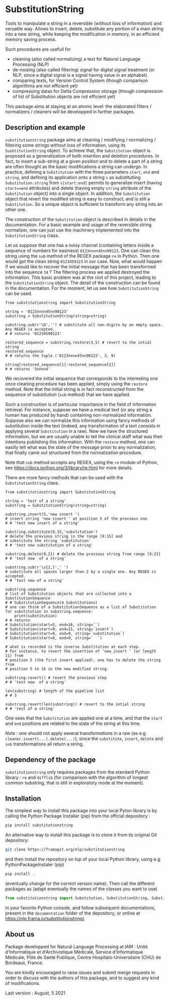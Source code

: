 
# SubstitutionString

Tools to manipulate a string in a reversible (without loss of information) and versatile way. Allows to insert, delete, substitute any portion of a main string into a new string, while keeping the modification in memory, in an efficient memory saving process.

Such procedures are usefull for 
 - cleaning (also called normalizing) a text for Natural Language Processing (NLP)
 - de-noising (also called filtering) signal for digital signal treatment (or NLP, since a digital signal is a signal having value in an alphabet)
 - comparing texts, for Version Control System (though comparison algorithms are not efficient yet)
 - compressing datas for Delta Compression storage (though compression of list of Substitution objects are not efficient yet)
 
This package aims at staying at an atomic level: the elaborated filters / normalizers / cleaners will be developped in further packages.

## Description and example

`substitutionstring` package aims at cleaning / modifying / normalizing / filtering some strings without loss of information, using its `SusbtitutionString` object. To achieve that, the `Substitution` object is proposed as a generalization of both insertion and deletion procedures. In fact, to insert a sub-string at a given position and to delete a part of a string are often thought as the basic modifications a string can undergo. In practice, defining a `Substitution` with the three parameters `start`, `end` and `string`, and defining its application onto a string `s` as substitutiing `Substitution.string` from `s[start:end]` permits to generalize insert (having `start==end` attributes) and delete (having empty `string` attribute of the `Substitution` object) into a single object. In addition, the `Substitution` object that revert the modified string is easy to construct, and is still a `Substitution`. So a unique object is sufficient to transform any string into an other one.

The construction of the `Substitution` object is described in details in the documentation. For a basic example and usage of the reversible string normalizer, one can just use the machinery implemented into the `SubstitutionString` class. 

Let us suppose that one has a noisy channel (containing letters inside a sequence of numbers for easiness) `0123nnnn45nn90123`. One can clean this string using the `sub` method of the REGEX package `re` in Python. Then one would got the clean string `0123459123` in our case. Now, what would happen if we would like to recover the initial message that has been transformed into the sequence `34` ? The filtering process we applied destroyed the information. This basic problem was at the root of this project, leading to the `SubstitutionString` object. The detail of the construction can be found in the documentation. For the moment, let us see how `SubstitutionString` can be used.

```python3
from substitutionstring import SubstitutionString

string = '0123nnnn45nn90123'
substring = SubstitutionString(string=string)

substring.sub(r'\D','') # substitute all non-digits by an empty space. Any REGEX is accepted.
# # returns '01234590123'

restored_sequence = substring.restore(3,5) # revert to the intial string
restored_sequence
# # returns the tuple ('0123nnnn45nn90123', 3, 9)

string[restored_sequence[1]:restored_sequence[2]]
# # returns '3nnnn4'
```

We recovered the initial sequence that corresponds to the interesting one once cleaning procedure has been applied, simply using the `restore` method. Note that the initial string is in fact reconstructed from the sequence of substitution (`sub` method) that we have applied. 

Such a construction is of particular importance in the field of information retrieval. For instance, suppose we have a medical text (or any string a human has produced by hand) containing non-normalized information. Suppose also we can normalize this information using fancy methods of substitution inside the text (indeed, any transformation of a text consists in applying several `Substitution` in a raw). Now we have the structured information, but we are usually unable to tell the clinical staff what was their intentions publishing this information. With the `restore` method, one can easilly tell what was the state of the message priori to any normalization, that finally came out structured from the normalization procedure.

Note that `sub` method accepts any REGEX, using the `re` module of Python, see https://docs.python.org/3/library/re.html for more details.

There are more fancy methods that can be used with the `SubstitutionString` class.

```python3
from substitutionstring import SubstitutionString

string = 'test of a string'
substring = SubstitutionString(string=string)

substring.insert(5,'new insert ') 
# insert string 'new insert ' at position 5 of the previous one
# # 'test new insert of a string'

substring.substitute(9,15,'substitution') 
# delete the previous string in the range [9:15] and 
# substitute the string 'substitution'
# # 'test new substitution of a string'

substring.delete(9,21) # delete the previous string from range [9:21]
# # 'test new  of a string'

substring.sub(r'\s{2,}',' ') 
# substitute all spaces larger than 2 by a single one. Any REGEX is accepted.
# # 'test new of a string'

substring.sequence 
# list of Substitution objects that are collected into a SubstitutionSequence
# # SubstitutionSequence(4 Substitutions)
# one can think of a SubstitutionSequence as a list of Substitution
for substitution in substring.sequence:
    print(substitution)
# # returns
# Substitution(start=5, end=16, string=``)
# Substitution(start=9, end=21, string=`insert`)
# Substitution(start=9, end=9, string=`substitution`)
# Substitution(start=8, end=9, string=`  `)

# what is recorded is the inverse Substitution at each step. 
# For instance, to revert the insertion of 'new_insert ' (or length 11) from
# position 5 (the first invert applied), one has to delete the string from
# position 5 to 16 in the new modified string.

substring.revert() # revert the previous step
# # 'test new  of a string'

len(substring) # length of the pipeline list
# # 3

substring.revert(len(substring)) # revert to the intial string
# # 'test of a string'
```

One sees that the `Substitution` are applied one at a time, and that the `start` and `end` positions are related to the state of the string at this time.

*Note :* one should not apply several transformations in a raw (as e.g. `cleaner.insert(...).delete(...)`), since the `substitute`, `insert`, `delete` and `sub` transformations all return a string.
 
## Dependency of the package

`substitutionstring` only requires packages from the standard Python library : `re` and `difflib` (for comparison with the algorithm of longest common substring, that is still in exploratory mode at the moment).

## Installation

The simplest way to install this package into your local Pyton library is by calling the Python Package Installer (pip) from the official depository : 

```bash
pip install substitutionstring
```

An alternative way to install this package is to clone it from its original Git depository: 

```bash
git clone https://framagit.org/nlp/substitutionstring
```

and then install the repository on top of your local Python library, using e.g. PythonPackageInstaler (pip)

```bash
pip install .
```

(eventually change for the correct version name). Then call the different packages as (adapt eventually the names of the classes you want to use)

```python
from substitutionstring import Substitution, SubstitutionString, SubstitutionSequence
```

in your favorite Python console, and follow subsequent documentations, present in the `documentation` folder of the depository, or online at https://nlp.frama.io/substitutionstring/.

## About us
 
Package developped for Natural Language Processing at IAM : Unité d'Informatique et d'Archivistique Médicale, Service d'Informatique Médicale, Pôle de Santé Publique, Centre Hospitalo-Universitaire (CHU) de Bordeaux, France.

You are kindly encouraged to raise issues and submit merge requests in order to discuss with the authors of this package, and to suggest any kind of modifications.

Last version : August, 5 2021
